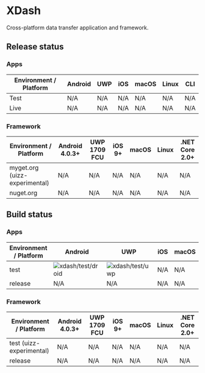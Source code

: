 # XDash
Cross-platform data transfer application and framework.

## Release status

### Apps

Environment / Platform | Android | UWP | iOS | macOS | Linux | CLI
---|---|---|---|---|---|---
Test | N/A | N/A | N/A | N/A | N/A | N/A
Live | N/A | N/A | N/A | N/A | N/A | N/A

### Framework

Environment / Platform | Android 4.0.3+ | UWP 1709 FCU | iOS 9+ | macOS | Linux | .NET Core 2.0+
---|---|---|---|---|---|---
myget.org (uizz-experimental) | N/A | N/A | N/A | N/A | N/A | N/A
nuget.org | N/A | N/A | N/A | N/A | N/A | N/A

## Build status

### Apps

Environment / Platform | Android | UWP | iOS | macOS | Linux | CLI
---|---|---|---|---|---|---
test | ![xdash/test/droid](https://uizz.visualstudio.com/_apis/public/build/definitions/0693d9f8-6ad5-479a-9a20-84b3ff321d32/6/badge) | ![xdash/test/uwp](https://uizz.visualstudio.com/_apis/public/build/definitions/0693d9f8-6ad5-479a-9a20-84b3ff321d32/8/badge) | N/A | N/A | N/A | N/A
release | N/A | N/A | N/A | N/A | N/A | N/A

### Framework

Environment / Platform | Android 4.0.3+ | UWP 1709 FCU | iOS 9+ | macOS | Linux | .NET Core 2.0+
---|---|---|---|---|---|---
test (uizz-experimental) | N/A | N/A | N/A | N/A | N/A | N/A
release | N/A | N/A | N/A | N/A | N/A | N/A